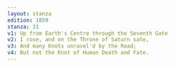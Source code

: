 ```yaml
---
layout: stanza
edition: 1859
stanza: 31
v1: Up from Earth's Centre through the Seventh Gate
v2: I rose, and on the Throne of Saturn sate,
v3: ⁠And many Knots unravel'd by the Road;
v4: But not the Knot of Human Death and Fate.
---
```

